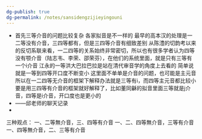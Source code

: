 ```yaml
---
dg-publish: true
dg-permalink: /notes/sansidengzijieyingouni
---
```

- 首先三等介音的问题比较复杂
  各家拟音是不一样的
  最早的高本汉的处理是一二等没有介音，三四等都有，但是三四等介音有细致差别
  从陈澧的切韵考以来的反切系联来看，一二四等的关系始终非常密切，所以也有很多学者认为四等没有颚介音（陆志韦、李荣、邵荣芬），在他们的系统里面，就是只有三等有一个i介音
  江永的一等洪大巴拉巴拉是站在清代审音学的角度上去看的
  简单说就是一等到四等开口度不断变小
  这里面不单单是介音的问题，也可能是主元音
  所以在一二四等无介音的框架下解释办法就是三等有i，而四等主元音都比较小
  要是用三四等有介音的框架就好解释了，比如董同龢的拟音里面三等就是j介音，四等是i介音，开口度也是更小的
- ——邱老师的聊天记录
-


三种观点：
一、二等無介音，三、四等有介音
一、二、四等無介音，三等有介音
一、四等無介音，二、三等有介音
